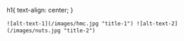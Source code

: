 <!DOCTYPE html>
<html>
<head>
    <title>Index</title>
    
 h1{
    text-align: center;
 }
</head>
<body>
    
    ![alt-text-1](/images/hmc.jpg "title-1") ![alt-text-2](/images/nuts.jpg "title-2")
   
</body>
</html>
